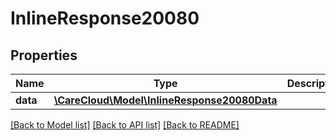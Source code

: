 # InlineResponse20080

## Properties
Name | Type | Description | Notes
------------ | ------------- | ------------- | -------------
**data** | [**\CareCloud\Model\InlineResponse20080Data**](InlineResponse20080Data.md) |  | [optional] 

[[Back to Model list]](../../README.md#documentation-for-models) [[Back to API list]](../../README.md#documentation-for-api-endpoints) [[Back to README]](../../README.md)

